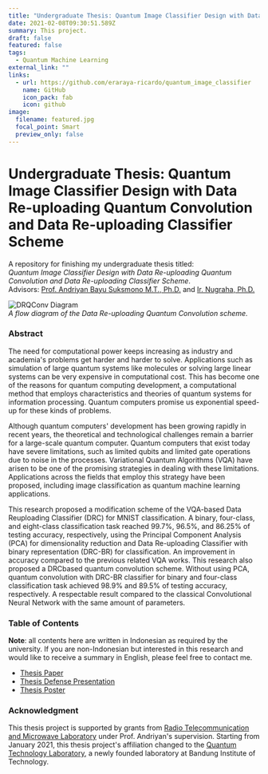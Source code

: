 ```yaml
---
title: "Undergraduate Thesis: Quantum Image Classifier Design with Data Re-uploading Quantum Convolution and Data Re-uploading Classifier Scheme"
date: 2021-02-08T09:30:51.589Z
summary: This project.
draft: false
featured: false
tags:
  - Quantum Machine Learning
external_link: ""
links:
  - url: https://github.com/eraraya-ricardo/quantum_image_classifier
    name: GitHub
    icon_pack: fab
    icon: github
image:
  filename: featured.jpg
  focal_point: Smart
  preview_only: false
---
```

# Undergraduate Thesis: Quantum Image Classifier Design with Data Re-uploading Quantum Convolution and Data Re-uploading Classifier Scheme

A repository for finishing my undergraduate thesis titled: <br>
*Quantum Image Classifier Design with Data Re-uploading Quantum Convolution and Data Re-uploading Classifier Scheme*. <br>
Advisors: [Prof. Andriyan Bayu Suksmono M.T., Ph.D.](https://scholar.google.co.id/citations?user=IMH571IAAAAJ&hl=en) and [Ir. Nugraha, Ph.D.](https://scholar.google.co.id/citations?user=fym11QIAAAAJ&hl=id)

![DRQConv Diagram](https://github.com/eraraya-ricardo/quantum_image_classifier/blob/master/DRQConv%201%20diagram.png) <br>
*A flow diagram of the Data Re-uploading Quantum Convolution scheme.*

### Abstract
The need for computational power keeps increasing as industry and academia's problems get harder and harder to solve. Applications such as simulation of large quantum systems like molecules or solving large linear systems can be very expensive in computational cost. This has become one of the reasons for quantum computing development, a computational method that employs characteristics and theories of quantum systems for information processing. Quantum computers promise us exponential speed-up for these kinds of problems.

Although quantum computers' development has been growing rapidly in recent years, the theoretical and technological challenges remain a barrier for a large-scale quantum computer. Quantum computers that exist today have severe limitations, such as limited qubits and limited gate operations due to noise in the processes. Variational Quantum Algorithms (VQA) have arisen to be one of the promising strategies in dealing with these limitations. Applications across the fields that employ this strategy have been proposed, including image classification as quantum machine learning applications.

This research proposed a modification scheme of the VQA-based Data Reuploading Classifier (DRC) for MNIST classification. A binary, four-class, and eight-class classification task reached 99.7%, 96.5%, and 86.25% of testing accuracy, respectively, using the Principal Component Analysis (PCA) for dimensionality reduction and Data Re-uploading Classifier with binary representation (DRC-BR) for classification. An improvement in accuracy compared to the previous related VQA works. This research also proposed a DRCbased quantum convolution scheme. Without using PCA, quantum convolution with DRC-BR classifier for binary and four-class classification task achieved 98.9% and 89.5% of testing accuracy, respectively. A respectable result compared to the classical Convolutional Neural Network with the same amount of parameters.


### Table of Contents
**Note**: all contents here are written in Indonesian as required by the university. If you are non-Indonesian but interested in this research and would like to receive a summary in English, please feel free to contact me.
- [Thesis Paper](https://github.com/eraraya-ricardo/quantum_image_classifier/blob/master/13316082_Tugas%20Akhir.pdf)
- [Thesis Defense Presentation](https://github.com/eraraya-ricardo/quantum_image_classifier/blob/master/13316082_Presentasi%20Tugas%20Akhir.pdf)
- [Thesis Poster](https://github.com/eraraya-ricardo/quantum_image_classifier/blob/master/13316082_Poster%20Tugas%20Akhir.pdf)


### Acknowledgment
This thesis project is supported by grants from [Radio Telecommunication and Microwave Laboratory](https://et.stei.itb.ac.id/ltrgm/) under Prof. Andriyan's supervision. Starting from January 2021, this thesis project's affiliation changed to the [Quantum Technology Laboratory](http://qlab.itb.ac.id/index.html), a newly founded laboratory at Bandung Institute of Technology.
